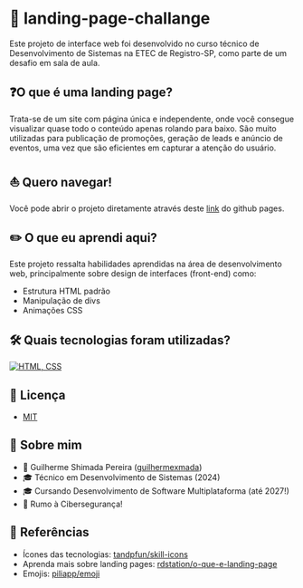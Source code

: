 
# 🎯 landing-page-challange

Este projeto de interface web foi desenvolvido no curso técnico de Desenvolvimento de Sistemas na ETEC de Registro-SP, como parte de um desafio em sala de aula.

## ❓O que é uma landing page? 
Trata-se de um site com página única e independente, onde você consegue visualizar quase todo o conteúdo apenas rolando para baixo. São muito utilizadas para publicação de promoções, geração de leads e anúncio de eventos, uma vez que são eficientes em capturar a atenção do usuário.

## ⛵ Quero navegar!
Você pode abrir o projeto diretamente através deste [link](https://guilhermexmada.github.io/landingpage/) do github pages.

## ✏️ O que eu aprendi aqui?
Este projeto ressalta habilidades aprendidas na área de desenvolvimento web, principalmente sobre design de interfaces (front-end) como:

- Estrutura HTML padrão
- Manipulação de divs
- Animações CSS

## 🛠️ Quais tecnologias foram utilizadas?

 [![HTML, CSS](https://skillicons.dev/icons?i=html,css)](https://skillicons.dev)

## 📃 Licença

- [MIT](https://choosealicense.com/licenses/mit/)

## 👤 Sobre mim
- 👤 Guilherme Shimada Pereira ([guilhermexmada](https://github.com/guilhermexmada))
- 🎓 Técnico em Desenvolvimento de Sistemas (2024)
- 🎓 Cursando Desenvolvimento de Software Multiplataforma (até 2027!) 
- 🚀 Rumo à Cibersegurança!

## 🔗 Referências

- Ícones das tecnologias: [tandpfun/skill-icons](https://github.com/tandpfun/skill-icons)
- Aprenda mais sobre landing pages: [rdstation/o-que-e-landing-page](https://www.rdstation.com/blog/marketing/o-que-e-landing-page/)
- Emojis: [piliapp/emoji](https://pt.piliapp.com/emoji/list/#google_vignette)
